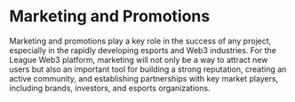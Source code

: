 # Marketing and Promotions

Marketing and promotions play a key role in the success of any project, especially in the rapidly developing esports and Web3 industries. For the League Web3 platform, marketing will not only be a way to attract new users but also an important tool for building a strong reputation, creating an active community, and establishing partnerships with key market players, including brands, investors, and esports organizations.
